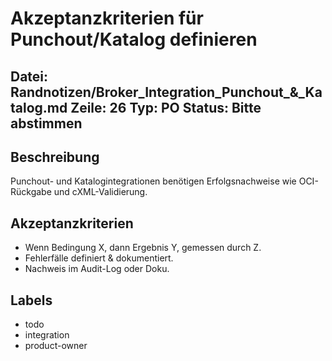 # Akzeptanzkriterien für Punchout/Katalog definieren
Datei: Randnotizen/Broker_Integration_Punchout_&_Katalog.md
Zeile: 26
Typ: PO
Status: Bitte abstimmen
---

## Beschreibung
Punchout- und Katalogintegrationen benötigen Erfolgsnachweise wie OCI-Rückgabe und cXML-Validierung.

## Akzeptanzkriterien
- Wenn Bedingung X, dann Ergebnis Y, gemessen durch Z.
- Fehlerfälle definiert & dokumentiert.
- Nachweis im Audit-Log oder Doku.

## Labels
- todo
- integration
- product-owner
